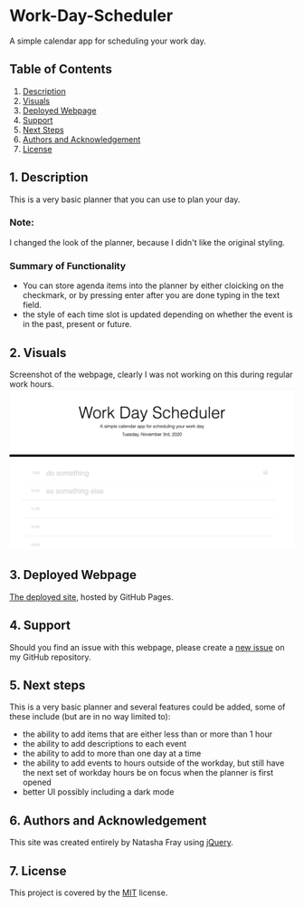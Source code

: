 # Work-Day-Scheduler
A simple calendar app for scheduling your work day.

## Table of Contents
1. [ Description ](#desc)
2. [ Visuals ](#visuals)
3. [ Deployed Webpage ](#deployed)
4. [ Support ](#support)
5. [ Next Steps ](#next_steps)
6. [ Authors and Acknowledgement ](#acknowledge)
7. [ License ](#license)

<a name="desc"></a>
## 1. Description
This is a very basic planner that you can use to plan your day.

### Note:
I changed the look of the planner, because I didn't like the original styling.

### Summary of Functionality

* You can store agenda items into the planner by either cloicking on the checkmark, or by pressing enter after you are done typing in the text field.
* the style of each time slot is updated depending on whether the event is in the past, present or future.

<a name="visuals"></a>
## 2. Visuals
Screenshot of the webpage, clearly I was not working on this during regular work hours.
![Screenshot of webpage](screenshot.png)

<a name="deployed"></a>
## 3. Deployed Webpage
[The deployed site](https://tasha876.github.io/Work-Day-Scheduler/index.html), hosted by GitHub Pages.

<a name="support"></a>
## 4. Support
Should you find an issue with this webpage, please create a [new issue](https://github.com/Tasha876/Work-Day-Scheduler/issues/new/choose) on my GitHub repository.

<a name="next_steps"></a>
## 5. Next steps
This is a very basic planner and several features could be added, some of these include (but are in no way limited to):
- the ability to add items that are either less than or more than 1 hour
- the ability to add descriptions to each event
- the ability to add to more than one day at a time
- the ability to add events to hours outside of the workday, but still have the next set of workday hours be on focus when the planner is first opened
- better UI possibly including a dark mode

<a name="acknowledge"></a>
## 6. Authors and Acknowledgement
This site was created entirely by Natasha Fray using [jQuery](https://jquery.com/).

<a name="license"></a>
## 7. License
This project is covered by the [MIT](LICENSE) license.

